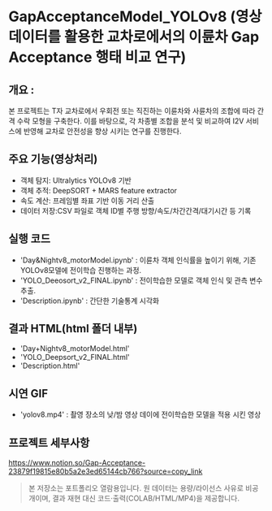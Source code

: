 # GapAcceptanceModel_YOLOv8 (영상 데이터를 활용한 교차로에서의 이륜차 Gap Acceptance 행태 비교 연구)

## 개요 :
본 프로젝트는 T자 교차로에서 우회전 또는 직진하는 이륜차와 사륜차의 조합에 따라 간격 수락 모형을 구축한다. 이를 바탕으로, 각 차종별 조합을 분석 및 비교하여 I2V 서비스에 반영해 교차로 안전성을 향상 시키는 연구를 진행한다. 

## 주요 기능(영상처리) 
- 객체 탐지: Ultralytics YOLOv8 기반
- 객체 추적: DeepSORT + MARS feature extractor
- 속도 계산: 프레임별 좌표 기반 이동 거리 산출
- 데이터 저장:CSV 파일로 객체 ID별 주행 방향/속도/차간간격/대기시간 등 기록
  
## 실행 코드 
- 'Day&Nightv8_motorModel.ipynb' : 이륜차 객체 인식률을 높이기 위해, 기존 YOLOv8모델에 전이학습 진행하는 과정.
- 'YOLO_Deeosort_v2_FINAL.ipynb' : 전이학습한 모델로 객체 인식 및 관측 변수 추출.
- 'Description.ipynb' : 간단한 기술통계 시각화

## 결과 HTML(html 폴더 내부) 
- 'Day+Nightv8_motorModel.html'
- 'YOLO_Deepsort_v2_FINAL.html'
- 'Description.html'

## 시연 GIF 
- 'yolov8.mp4' : 촬영 장소의 낮/밤 영상 데이에 전이학습한 모델을 적용 시킨 영상

## 프로젝트 세부사항
https://www.notion.so/Gap-Acceptance-23879f19815e80b5a2e3ed65144cb766?source=copy_link

> 본 저장소는 포트폴리오 열람용입니다. 원 데이터는 용량/라이선스 사유로 비공개이며,
> 결과 재현 대신 코드·출력(COLAB/HTML/MP4)을 제공합니다.
